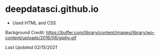 # deepdatasci.github.io
* Used HTML and CSS

Background Credit: https://buffer.com/library/content/images/library/wp-content/uploads/2016/06/giphy.gif

*Last Updated 02/15/2021*

